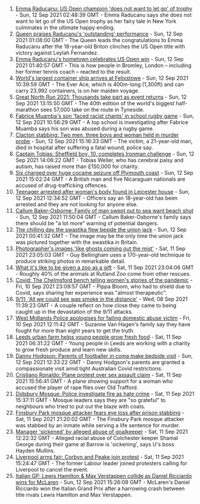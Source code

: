 1. [Emma Raducanu: US Open champion 'does not want to let go' of trophy](https://www.bbc.co.uk/sport/tennis/58533776?at_medium=RSS&at_campaign=KARANGA) - Sun, 12 Sep 2021 02:48:39 GMT - Emma Raducanu says she does not want to let go of the US Open trophy as her fairy tale in New York culminates in the ultimate happy ending.
2. [Queen praises Raducanu's 'outstanding' performance](https://www.bbc.co.uk/sport/tennis/58533034?at_medium=RSS&at_campaign=KARANGA) - Sun, 12 Sep 2021 01:08:00 GMT - The Queen leads the congratulations to Emma Raducanu after the 18-year-old Briton clinches the US Open title with victory against Leylah Fernandez.
3. [Emma Raducanu's hometown celebrates US Open win](https://www.bbc.co.uk/news/uk-58533861?at_medium=RSS&at_campaign=KARANGA) - Sun, 12 Sep 2021 01:40:57 GMT - This is how people in Bromley, London – including her former tennis coach – reacted to the result.
4. [World's largest container ship arrives at Felixstowe](https://www.bbc.co.uk/news/uk-england-suffolk-58521299?at_medium=RSS&at_campaign=KARANGA) - Sun, 12 Sep 2021 10:39:59 GMT - The Ever Ace, which is 400m-long (1,300ft) and can carry 23,992 containers, is on her maiden voyage.
5. [Great North Run 2021: Thousands take part as event returns](https://www.bbc.co.uk/news/uk-england-tyne-58519044?at_medium=RSS&at_campaign=KARANGA) - Sun, 12 Sep 2021 13:15:50 GMT - The 40th edition of the world's biggest half-marathon sees 57,000 take on the route in Tyneside.
6. [Fabrice Muamba's son 'faced racist chants' in school rugby game](https://www.bbc.co.uk/news/uk-england-manchester-58536338?at_medium=RSS&at_campaign=KARANGA) - Sun, 12 Sep 2021 10:56:29 GMT - A top school is investigating after Fabrice Muamba says his son was abused during a rugby game.
7. [Clacton stabbing: Two men, three boys and woman held in murder probe](https://www.bbc.co.uk/news/uk-england-essex-58535593?at_medium=RSS&at_campaign=KARANGA) - Sun, 12 Sep 2021 15:16:33 GMT - The victim, a 21-year-old man, died in hospital after suffering a fatal wound, police say.
8. [Captain Tobias: Sheffield boy, 10, completes Ironman challenge](https://www.bbc.co.uk/news/uk-england-south-yorkshire-58528510?at_medium=RSS&at_campaign=KARANGA) - Sun, 12 Sep 2021 14:06:22 GMT - Tobias Weller, who has cerebral palsy and autism, has raised more than £150,000 for charity.
9. [Six charged over huge cocaine seizure off Plymouth coast](https://www.bbc.co.uk/news/uk-england-devon-58537020?at_medium=RSS&at_campaign=KARANGA) - Sun, 12 Sep 2021 15:02:24 GMT - A British man and five Nicaraguan nationals are accused of drug-trafficking offences.
10. [Teenager arrested after woman's body found in Leicester house](https://www.bbc.co.uk/news/uk-england-leicestershire-58536008?at_medium=RSS&at_campaign=KARANGA) - Sun, 12 Sep 2021 12:34:52 GMT - Officers say an 18-year-old has been arrested and they are not looking for anyone else.
11. [Callum Baker-Osborne: Family of man swept out to sea want beach shut](https://www.bbc.co.uk/news/uk-england-dorset-58536098?at_medium=RSS&at_campaign=KARANGA) - Sun, 12 Sep 2021 11:50:04 GMT - Callum Baker-Osborne's family says there should be "a lot more" warning of potential dangers.
12. [The chilling day the swastika flew beside the union jack](https://www.bbc.co.uk/news/uk-england-nottinghamshire-58341335?at_medium=RSS&at_campaign=KARANGA) - Sun, 12 Sep 2021 00:41:32 GMT - The image may be the only time the union jack was pictured together with the swastika in Britain.
13. [Photographer's images 'like ghosts coming out the mist'](https://www.bbc.co.uk/news/uk-england-bristol-58505275?at_medium=RSS&at_campaign=KARANGA) - Sat, 11 Sep 2021 23:05:03 GMT - Guy Bellingham uses a 170-year-old technique to produce striking photos in remarkable detail.
14. [What it's like to be given a zoo as a gift](https://www.bbc.co.uk/news/uk-england-leicestershire-58479112?at_medium=RSS&at_campaign=KARANGA) - Sat, 11 Sep 2021 23:04:06 GMT - Roughly 40% of the animals at Rutland Zoo come from other rescues.
15. [Covid: The Chelmsford bench telling women's stories of the pandemic](https://www.bbc.co.uk/news/uk-england-essex-58505014?at_medium=RSS&at_campaign=KARANGA) - Fri, 10 Sep 2021 23:09:57 GMT - Pippa Bloom, who had to shield due to Covid, says sharing her experience was "almost therapeutic".
16. [9/11: 'All we could see was smoke in the distance'](https://www.bbc.co.uk/news/uk-england-birmingham-58486093?at_medium=RSS&at_campaign=KARANGA) - Wed, 08 Sep 2021 11:39:23 GMT - A couple reflect on how close they came to being caught up in the devastation of the 9/11 attacks.
17. [West Midlands Police apologises for failing domestic abuse victim](https://www.bbc.co.uk/news/uk-england-birmingham-58515401?at_medium=RSS&at_campaign=KARANGA) - Fri, 10 Sep 2021 12:11:42 GMT - Suzanne Van Hagen's family say they have fought for more than eight years to get the truth.
18. [Leeds urban farm helps young people grow fresh food](https://www.bbc.co.uk/news/uk-england-leeds-58521359?at_medium=RSS&at_campaign=KARANGA) - Sat, 11 Sep 2021 06:31:22 GMT - Young people in Leeds are working with a charity to grow fresh produce and learn new skills.
19. [Danny Hodgson: Parents of footballer in coma make bedside visit](https://www.bbc.co.uk/news/uk-england-cumbria-58536864?at_medium=RSS&at_campaign=KARANGA) - Sun, 12 Sep 2021 12:33:22 GMT - Danny Hodgson's parents are granted a compassionate visit amid tight Australian Covid restrictions.
20. [Cristiano Ronaldo: Plane protest over sex assault claim](https://www.bbc.co.uk/news/uk-england-manchester-58528893?at_medium=RSS&at_campaign=KARANGA) - Sat, 11 Sep 2021 15:56:41 GMT - A plane showing support for a woman who accused the player of rape flies over Old Trafford.
21. [Didsbury Mosque: Police investigate fire as hate crime](https://www.bbc.co.uk/news/uk-england-manchester-58528886?at_medium=RSS&at_campaign=KARANGA) - Sat, 11 Sep 2021 15:37:11 GMT - Mosque leaders says they are "so grateful" to neighbours who tried to put out the blaze with coats.
22. [Finsbury Park mosque attacker fears eye loss after prison stabbing](https://www.bbc.co.uk/news/uk-wales-58530744?at_medium=RSS&at_campaign=KARANGA) - Sat, 11 Sep 2021 21:20:02 GMT - The Finsbury Park mosque attacker was stabbed by an inmate while serving a life sentence for murder.
23. [Manager 'sickened' by alleged abuse of goalkeeper](https://www.bbc.co.uk/sport/football/58529258?at_medium=RSS&at_campaign=KARANGA) - Sat, 11 Sep 2021 12:22:32 GMT - Alleged racial abuse of Colchester keeper Shamal George during their game at Barrow is 'sickening', says U's boss Hayden Mullins.
24. [Liverpool arms fair: Corbyn and Peake join protest](https://www.bbc.co.uk/news/uk-england-merseyside-58513166?at_medium=RSS&at_campaign=KARANGA) - Sat, 11 Sep 2021 15:24:47 GMT - The former Labour leader joined protesters calling for Liverpool to cancel the event.
25. [Italian GP: Lewis Hamilton & Max Verstappen collide as Daniel Ricciardo wins for McLaren](https://www.bbc.co.uk/sport/formula1/58537637?at_medium=RSS&at_campaign=KARANGA) - Sun, 12 Sep 2021 15:26:09 GMT - McLaren's Daniel Ricciardo won the Italian Grand Prix after a harrowing crash between title rivals Lewis Hamilton and Max Verstappen.

